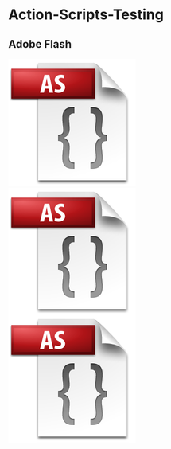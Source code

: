 # Action-Scripts-Testing
 ## Adobe Flash
 
  ![logo file](as.png)
  <img src="as.png" align="center">
  <br>
  <img src="as.png" align="center">

 
